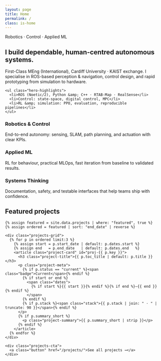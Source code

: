 ```yaml
---
layout: page
title: Home
permalink: /
class: is-home
---
```


<div class="home">

  <!-- ===== HERO ===== -->
  <section class="hero">
    <p class="kicker">Robotics · Control · Applied ML</p>
    <h1 class="headline">
      I build dependable, human-centred autonomous systems.
    </h1>
    <p class="subhead">
      First-Class MEng (International), Cardiff University · KAIST exchange.
      I specialise in ROS-based perception & navigation, control design, and
      rapid prototyping from simulation to hardware.
    </p>

    <ul class="hero-highlights">
      <li>ROS (Noetic/2), Python &amp; C++ · RTAB-Map · RealSense</li>
      <li>Control: state-space, digital control, MPC</li>
      <li>RL &amp; simulation: PPO, evaluation, reproducible pipelines</li>
    </ul>
  </section>

  <!-- ===== VALUE CARDS ===== -->
  <section class="value">
    <div class="value-grid">
      <article class="card">
        <h3>Robotics &amp; Control</h3>
        <p>End-to-end autonomy: sensing, SLAM, path planning, and actuation with clear KPIs.</p>
      </article>
      <article class="card">
        <h3>Applied ML</h3>
        <p>RL for behaviour, practical MLOps, fast iteration from baseline to validated results.</p>
      </article>
      <article class="card">
        <h3>Systems Thinking</h3>
        <p>Documentation, safety, and testable interfaces that help teams ship with confidence.</p>
      </article>
    </div>
  </section>

  <!-- ===== FEATURED PROJECTS (brief cards; full detail lives on /projects) ===== -->
  <section class="featured-projects">
    <h2>Featured projects</h2>

    {% assign featured = site.data.projects | where: "featured", true %}
    {% assign ordered = featured | sort: "end_date" | reverse %}

    <div class="projects-grid">
      {% for p in ordered limit:3 %}
        {% assign start = p.start_date | default: p.dates.start %}
        {% assign end   = p.end_date   | default: p.dates.end   %}
        <article class="project-card" id="proj-{{ p.key }}">
          <h3 class="project-title">{{ p.toc_title | default: p.title }}</h3>
          <p class="project-meta">
            {% if p.status == "current" %}<span class="badge">Current</span>{% endif %}
            {% if start or end %}
              <span class="dates">
                {% if start %}{{ start }}{% endif %}{% if end %}–{{ end }}{% endif %}
              </span>
            {% endif %}
            {% if p.stack %}<span class="stack">{{ p.stack | join: " · " | truncate: 90 }}</span>{% endif %}
          </p>
          {% if p.summary_short %}
            <p class="project-summary">{{ p.summary_short | strip }}</p>
          {% endif %}
        </article>
      {% endfor %}
    </div>

    <div class="projects-cta">
      <a class="button" href="/projects/">See all projects →</a>
    </div>
  </section>

</div>
